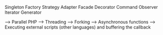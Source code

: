 Singleton
Factory
Strategy
Adapter
Facade
Decorator
Command
Observer
Iterator
Generator



--> Parallel PHP
--> Threading
--> Forking
--> Asynchronous functions
--> Executing external scripts (other languages) and buffering the callback 
